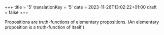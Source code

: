 +++
title = '5'
translationKey = '5'
date = 2023-11-26T13:02:22+01:00
draft = false
+++

Propositions are truth-functions of elementary propositions.
(An elementary proposition is a truth-function of itself.)
